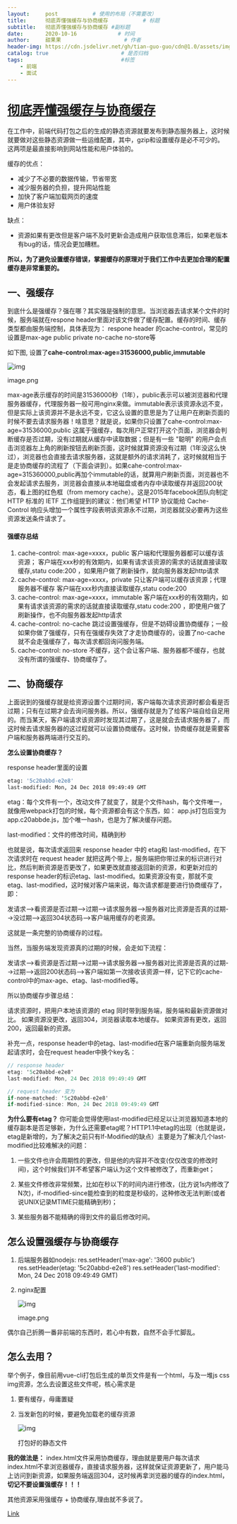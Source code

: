 ```yaml
---
layout:     post           # 使用的布局（不需要改）
title:      彻底弄懂强缓存与协商缓存           # 标题 
subtitle:   彻底弄懂强缓存与协商缓存 #副标题
date:       2020-10-16             # 时间
author:     甜果果                    # 作者
header-img: https://cdn.jsdelivr.net/gh/tian-guo-guo/cdn@1.0/assets/img/home-bg-art.jpg    #背景图片
catalog: true                       # 是否归档
tags:                               #标签
    - 前端
    - 面试
---
```


# [彻底弄懂强缓存与协商缓存](https://blog.csdn.net/u012400885/article/details/103849472)

在工作中，前端代码打包之后的生成的静态资源就要发布到静态服务器上，这时候就要做对这些静态资源做一些运维配置，其中，gzip和设置缓存是必不可少的。这两项是最直接影响到网站性能和用户体验的。

缓存的优点：

-   减少了不必要的数据传输，节省带宽
-   减少服务器的负担，提升网站性能
-   加快了客户端加载网页的速度
-   用户体验友好

缺点：

-   资源如果有更改但是客户端不及时更新会造成用户获取信息滞后，如果老版本有bug的话，情况会更加糟糕。

**所以，为了避免设置缓存错误，掌握缓存的原理对于我们工作中去更加合理的配置缓存是非常重要的。**

## 一、强缓存

到底什么是强缓存？强在哪？其实强是强制的意思。当浏览器去请求某个文件的时候，服务端就在respone header里面对该文件做了缓存配置。缓存的时间、缓存类型都由服务端控制，具体表现为：
 respone header 的cache-control，常见的设置是max-age public private no-cache no-store等

如下图,
 设置了**cahe-control:max-age=31536000,public,immutable**

![img](https:////upload-images.jianshu.io/upload_images/6782944-2953183b0a2ab1dc.png?imageMogr2/auto-orient/strip|imageView2/2/w/751/format/webp)

image.png

max-age表示缓存的时间是31536000秒（1年），public表示可以被浏览器和代理服务器缓存，代理服务器一般可用nginx来做。immutable表示该资源永远不变，但是实际上该资源并不是永远不变，它这么设置的意思是为了让用户在刷新页面的时候不要去请求服务器！啥意思？就是说，如果你只设置了cahe-control:max-age=31536000,public  这属于强缓存，每次用户正常打开这个页面，浏览器会判断缓存是否过期，没有过期就从缓存中读取数据；但是有一些 "聪明" 的用户会点击浏览器左上角的刷新按钮去刷新页面，这时候就算资源没有过期（1年没这么快过），浏览器也会直接去请求服务器，这就是额外的请求消耗了，这时候就相当于是走协商缓存的流程了（下面会讲到）。如果cahe-control:max-age=315360000,public再加个immutable的话，就算用户刷新页面，浏览器也不会发起请求去服务，浏览器会直接从本地磁盘或者内存中读取缓存并返回200状态，看上图的红色框（from memory cache）。这是2015年facebook团队向制定 HTTP 标准的 IETF 工作组提到的建议：他们希望 HTTP 协议能给 Cache-Control 响应头增加一个属性字段表明该资源永不过期，浏览器就没必要再为这些资源发送条件请求了。

#### 强缓存总结

1.  cache-control: max-age=xxxx，public
     客户端和代理服务器都可以缓存该资源；
     客户端在xxx秒的有效期内，如果有请求该资源的需求的话就直接读取缓存,statu code:200 ，如果用户做了刷新操作，就向服务器发起http请求
2.  cache-control: max-age=xxxx，private
     只让客户端可以缓存该资源；代理服务器不缓存
     客户端在xxx秒内直接读取缓存,statu code:200
3.  cache-control: max-age=xxxx，immutable
     客户端在xxx秒的有效期内，如果有请求该资源的需求的话就直接读取缓存,statu code:200 ，即使用户做了刷新操作，也不向服务器发起http请求
4.  cache-control: no-cache
     跳过设置强缓存，但是不妨碍设置协商缓存；一般如果你做了强缓存，只有在强缓存失效了才走协商缓存的，设置了no-cache就不会走强缓存了，每次请求都回询问服务端。
5.  cache-control: no-store
     不缓存，这个会让客户端、服务器都不缓存，也就没有所谓的强缓存、协商缓存了。

## 二、协商缓存

上面说到的强缓存就是给资源设置个过期时间，客户端每次请求资源时都会看是否过期；只有在过期才会去询问服务器。所以，强缓存就是为了给客户端自给自足用的。而当某天，客户端请求该资源时发现其过期了，这是就会去请求服务器了，而这时候去请求服务器的这过程就可以设置协商缓存。这时候，协商缓存就是需要客户端和服务器两端进行交互的。

**怎么设置协商缓存？**

response header里面的设置



```bash
etag: '5c20abbd-e2e8'
last-modified: Mon, 24 Dec 2018 09:49:49 GMT
```

etag：每个文件有一个，改动文件了就变了，就是个文件hash，每个文件唯一，就像用webpack打包的时候，每个资源都会有这个东西，如： app.js打包后变为 app.c20abbde.js，加个唯一hash，也是为了解决缓存问题。

last-modified：文件的修改时间，精确到秒

也就是说，每次请求返回来 response header 中的 etag和 last-modified，在下次请求时在 request header 就把这两个带上，服务端把你带过来的标识进行对比，然后判断资源是否更改了，如果更改就直接返回新的资源，和更新对应的response header的标识etag、last-modified。如果资源没有变，那就不变etag、last-modified，这时候对客户端来说，每次请求都是要进行协商缓存了，即：

发请求-->看资源是否过期-->过期-->请求服务器-->服务器对比资源是否真的过期-->没过期-->返回304状态码-->客户端用缓存的老资源。

这就是一条完整的协商缓存的过程。

当然，当服务端发现资源真的过期的时候，会走如下流程：

发请求-->看资源是否过期-->过期-->请求服务器-->服务器对比资源是否真的过期-->过期-->返回200状态码-->客户端如第一次接收该资源一样，记下它的cache-control中的max-age、etag、last-modified等。

所以协商缓存步骤总结：

请求资源时，把用户本地该资源的 etag 同时带到服务端，服务端和最新资源做对比。
 如果资源没更改，返回304，浏览器读取本地缓存。
 如果资源有更改，返回200，返回最新的资源。

补充一点，response header中的etag、last-modified在客户端重新向服务端发起请求时，会在request header中换个key名：



```csharp
// response header
etag: '5c20abbd-e2e8'
last-modified: Mon, 24 Dec 2018 09:49:49 GMT

// request header 变为
if-none-matched: '5c20abbd-e2e8'
if-modified-since: Mon, 24 Dec 2018 09:49:49 GMT
```

**为什么要有etag？**
 你可能会觉得使用last-modified已经足以让浏览器知道本地的缓存副本是否足够新，为什么还需要etag呢？HTTP1.1中etag的出现（也就是说，etag是新增的，为了解决之前只有If-Modified的缺点）主要是为了解决几个last-modified比较难解决的问题：

1.  一些文件也许会周期性的更改，但是他的内容并不改变(仅仅改变的修改时间)，这个时候我们并不希望客户端认为这个文件被修改了，而重新get；
2.  某些文件修改非常频繁，比如在秒以下的时间内进行修改，(比方说1s内修改了N次)，if-modified-since能检查到的粒度是秒级的，这种修改无法判断(或者说UNIX记录MTIME只能精确到秒)；

1.  某些服务器不能精确的得到文件的最后修改时间。

## 怎么设置强缓存与协商缓存

1.  后端服务器如nodejs:
     res.setHeader('max-age': '3600 public')
     res.setHeader(etag: '5c20abbd-e2e8')
     res.setHeader('last-modified': Mon, 24 Dec 2018 09:49:49 GMT)

2.  nginx配置

    ![img](https:////upload-images.jianshu.io/upload_images/6782944-b8701adefe6341e0.png?imageMogr2/auto-orient/strip|imageView2/2/w/583/format/webp)

    image.png

偶尔自己折腾一番非前端的东西时，若心中有数，自然不会手忙脚乱。

## 怎么去用？

举个例子，像目前用vue-cli打包后生成的单页文件是有一个html，与及一堆js css img资源，怎么去设置这些文件呢，核心需求是

1.  要有缓存，毋庸置疑

2.  当发新包的时候，要避免加载老的缓存资源

    ![img](https:////upload-images.jianshu.io/upload_images/6782944-618911ae2fbba06c.png?imageMogr2/auto-orient/strip|imageView2/2/w/236/format/webp)

    打包好的静态文件

**我的做法是：**
 index.html文件采用协商缓存，理由就是要用户每次请求index.html不拿浏览器缓存，直接请求服务器，这样就保证资源更新了，用户能马上访问到新资源，如果服务端返回304，这时候再拿浏览器的缓存的index.html，**切记不要设置强缓存！！！**

其他资源采用强缓存 + 协商缓存,理由就不多说了。



[Link](https://www.jianshu.com/p/9c95db596df5)

